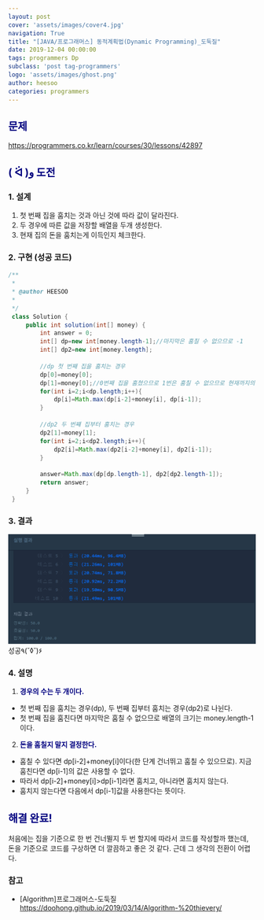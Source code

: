 ```yaml
---
layout: post
cover: 'assets/images/cover4.jpg'
navigation: True
title: "[JAVA/프로그래머스] 동적계획법(Dynamic Programming)_도둑질"
date: 2019-12-04 00:00:00
tags: programmers Dp
subclass: 'post tag-programmers'
logo: 'assets/images/ghost.png'
author: heesoo
categories: programmers
---
```

## <span style="color:navy">문제</span>
<https://programmers.co.kr/learn/courses/30/lessons/42897>

## <span style="color:navy">( ᐛ )و 도전</span>

### 1. 설계
1. 첫 번째 집을 훔치는 것과 아닌 것에 따라 값이 달라진다.
2. 두 경우에 따른 값을 저장할 배열을 두개 생성한다.
3. 현재 집의 돈을 훔치는게 이득인지 체크한다.

### 2. 구현 (성공 코드)
```java
/**
 *
 * @author HEESOO
 *
 */
 class Solution {
     public int solution(int[] money) {
         int answer = 0;
         int[] dp=new int[money.length-1];//마지막은 훔칠 수 없으므로 -1
         int[] dp2=new int[money.length];

         //dp 첫 번째 집을 훔치는 경우
         dp[0]=money[0];
         dp[1]=money[0];//0번째 집을 훔쳤으므로 1번은 훔칠 수 없으므로 현재까지의 최댓값(dp[0])을 저장
         for(int i=2;i<dp.length;i++){
             dp[i]=Math.max(dp[i-2]+money[i], dp[i-1]);
         }

         //dp2 두 번쨰 집부터 훔치는 경우
         dp2[1]=money[1];
         for(int i=2;i<dp2.length;i++){
             dp2[i]=Math.max(dp2[i-2]+money[i], dp2[i-1]);
         }

         answer=Math.max(dp[dp.length-1], dp2[dp2.length-1]);
         return answer;
     }
 }
```

### 3. 결과
![실행결과](./assets/images/191204_1.PNG)
성공٩(˘◊˘)۶

### 4. 설명
1. **<span style="color:navy">경우의 수는 두 개이다.</span>**  
- 첫 번째 집을 훔치는 경우(dp), 두 번째 집부터 훔치는 경우(dp2)로 나뉜다.
- 첫 번째 집을 훔친다면 마지막은 훔칠 수 없으므로 배열의 크기는 money.length-1이다.
2. **<span style="color:navy">돈을 훔칠지 말지 결정한다.</span>**  
- 훔칠 수 있다면 dp[i-2]+money[i]이다(한 단계 건너뛰고 훔칠 수 있으므로). 지금 훔친다면 dp[i-1]의 값은 사용할 수 없다.
- 따라서 dp[i-2]+money[i]>dp[i-1]라면 훔치고, 아니라면 훔치지 않는다.
- 훔치지 않는다면 다음에서 dp[i-1]값을 사용한다는 뜻이다.

## <span style="color:navy">해결 완료!</span>
처음에는 집을 기준으로 한 번 건너뛸지 두 번 할지에 따라서 코드를 작성할까 했는데, 돈을 기준으로 코드를 구상하면 더 깔끔하고 좋은 것 같다. 근데 그 생각의 전환이 어렵다.

### 참고
- [Algorithm]프로그래머스-도둑질 <https://doohong.github.io/2019/03/14/Algorithm-%20thievery/>
